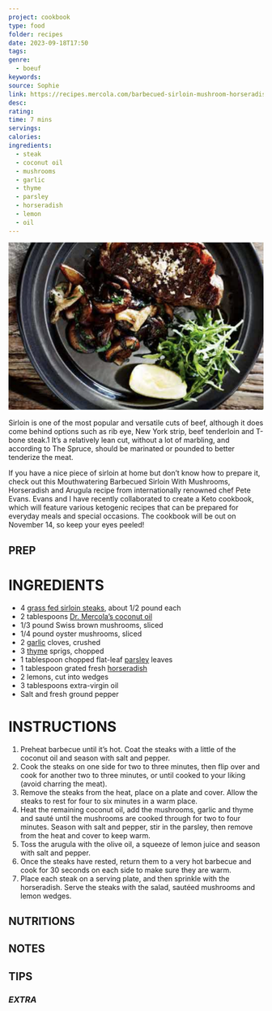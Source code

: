 ```yaml
---
project: cookbook
type: food
folder: recipes
date: 2023-09-18T17:50
tags: 
genre:
  - boeuf
keywords: 
source: Sophie
link: https://recipes.mercola.com/barbecued-sirloin-mushroom-horseradish-recipe.aspx?utm_source=prnl&utm_medium=email&utm_content=art2&utm_campaign=20170917Z1_UCM&et_cid=DM159031&et_rid=52876473
desc: 
rating: 
time: 7 mins
servings: 
calories: 
ingredients:
  - steak
  - coconut oil
  - mushrooms
  - garlic
  - thyme
  - parsley
  - horseradish
  - lemon
  - oil
---
```


![IMAGE](image_99.png)


Sirloin is one of the most popular and versatile cuts of beef, although it does come behind options such as rib eye, New York strip, beef tenderloin and T-bone steak.1 It’s a relatively lean cut, without a lot of marbling, and according to The Spruce, should be marinated or pounded to better tenderize the meat.

If you have a nice piece of sirloin at home but don’t know how to prepare it, check out this Mouthwatering Barbecued Sirloin With Mushrooms, Horseradish and Arugula recipe from internationally renowned chef Pete Evans. Evans and I have recently collaborated to create a Keto cookbook, which will feature various ketogenic recipes that can be prepared for everyday meals and special occasions. The cookbook will be out on November 14, so keep your eyes peeled!

## PREP


# INGREDIENTS

-   
    4 [grass fed sirloin steaks](https://foodfacts.mercola.com/grass-fed-beef.html), about 1/2 pound each
- 2 tablespoons [Dr. Mercola’s coconut oil](http://products.mercolamarket.com/coconut-oil/?adobe_mc=MCMID%3D74059164991534334861908926781216701162%7CMCORGID%3D2082401053DB12AC0A490D4C%2540AdobeOrg%7CTS%3D1695080582)
- 1/3 pound Swiss brown mushrooms, sliced
- 1/4 pound oyster mushrooms, sliced
- 2 [garlic](https://foodfacts.mercola.com/garlic.html) cloves, crushed
- 3 [thyme](https://foodfacts.mercola.com/thyme.html) sprigs, chopped
- 1 tablespoon chopped flat-leaf [parsley](https://foodfacts.mercola.com/parsley.html) leaves
- 1 tablespoon grated fresh [horseradish](https://articles.mercola.com/sites/articles/archive/2016/05/30/horseradish-benefits.aspx)
- 2 lemons, cut into wedges
- 3 tablespoons extra-virgin oil
- Salt and fresh ground pepper



# INSTRUCTIONS

1. Preheat barbecue until it’s hot. Coat the steaks with a little of the coconut oil and season with salt and pepper.
2. Cook the steaks on one side for two to three minutes, then flip over and cook for another two to three minutes, or until cooked to your liking (avoid charring the meat).
3. Remove the steaks from the heat, place on a plate and cover. Allow the steaks to rest for four to six minutes in a warm place.
4. Heat the remaining coconut oil, add the mushrooms, garlic and thyme and sauté until the mushrooms are cooked through for two to four minutes. Season with salt and pepper, stir in the parsley, then remove from the heat and cover to keep warm.
5. Toss the arugula with the olive oil, a squeeze of lemon juice and season with salt and pepper.
6. Once the steaks have rested, return them to a very hot barbecue and cook for 30 seconds on each side to make sure they are warm.
7. Place each steak on a serving plate, and then sprinkle with the horseradish. Serve the steaks with the salad, sautéed mushrooms and lemon wedges.



## NUTRITIONS



## NOTES



## TIPS



### *EXTRA*



